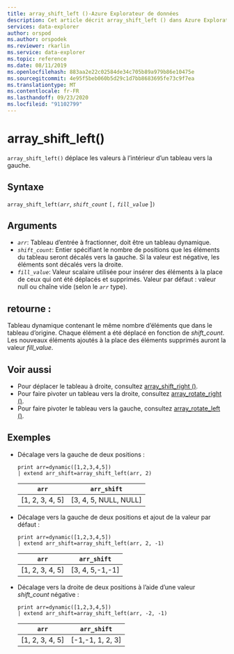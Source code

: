 ```yaml
---
title: array_shift_left ()-Azure Explorateur de données
description: Cet article décrit array_shift_left () dans Azure Explorateur de données.
services: data-explorer
author: orspod
ms.author: orspodek
ms.reviewer: rkarlin
ms.service: data-explorer
ms.topic: reference
ms.date: 08/11/2019
ms.openlocfilehash: 883aa2e22c02584de34c705b89a979b86e10475e
ms.sourcegitcommit: 4e95f5beb060b5d29c1d7bb8683695fe73c9f7ea
ms.translationtype: MT
ms.contentlocale: fr-FR
ms.lasthandoff: 09/23/2020
ms.locfileid: "91102799"
---
```

# <a name="array_shift_left"></a>array_shift_left()

`array_shift_left()` déplace les valeurs à l’intérieur d’un tableau vers la gauche.

## <a name="syntax"></a>Syntaxe

`array_shift_left(`*`arr`*, *`shift_count`* `[,` *`fill_value`* ]`)`

## <a name="arguments"></a>Arguments

* *`arr`*: Tableau d’entrée à fractionner, doit être un tableau dynamique.
* *`shift_count`*: Entier spécifiant le nombre de positions que les éléments du tableau seront décalés vers la gauche. Si la valeur est négative, les éléments sont décalés vers la droite.
* *`fill_value`*: Valeur scalaire utilisée pour insérer des éléments à la place de ceux qui ont été déplacés et supprimés. Valeur par défaut : valeur null ou chaîne vide (selon le *`arr`* type).

## <a name="returns"></a>retourne :

Tableau dynamique contenant le même nombre d’éléments que dans le tableau d’origine. Chaque élément a été déplacé en fonction de *shift_count*. Les nouveaux éléments ajoutés à la place des éléments supprimés auront la valeur *fill_value*.

## <a name="see-also"></a>Voir aussi

* Pour déplacer le tableau à droite, consultez [array_shift_right ()](array_shift_rightfunction.md).
* Pour faire pivoter un tableau vers la droite, consultez [array_rotate_right ()](array_rotate_rightfunction.md).
* Pour faire pivoter le tableau vers la gauche, consultez [array_rotate_left ()](array_rotate_leftfunction.md).

## <a name="examples"></a>Exemples

* Décalage vers la gauche de deux positions :

    <!-- csl: https://help.kusto.windows.net:443/Samples -->
    ```kusto
    print arr=dynamic([1,2,3,4,5]) 
    | extend arr_shift=array_shift_left(arr, 2)
    ```
    
    |`arr`|`arr_shift`|
    |---|---|
    |[1, 2, 3, 4, 5]|[3, 4, 5, NULL, NULL]|

* Décalage vers la gauche de deux positions et ajout de la valeur par défaut :

    <!-- csl: https://help.kusto.windows.net:443/Samples -->
    ```kusto
    print arr=dynamic([1,2,3,4,5]) 
    | extend arr_shift=array_shift_left(arr, 2, -1)
    ```
    
    |`arr`|`arr_shift`|
    |---|---|
    |[1, 2, 3, 4, 5]|[3, 4, 5,-1,-1]|


* Décalage vers la droite de deux positions à l’aide d’une valeur *shift_count* négative :

    <!-- csl: https://help.kusto.windows.net:443/Samples -->
    ```kusto
    print arr=dynamic([1,2,3,4,5]) 
    | extend arr_shift=array_shift_left(arr, -2, -1)
    ```
    
    |`arr`|`arr_shift`|
    |---|---|
    |[1, 2, 3, 4, 5]|[-1,-1, 1, 2, 3]|
